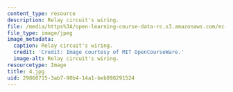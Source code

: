 ```yaml
---
content_type: resource
description: Relay circuit's wiring.
file: /media/https%3A/open-learning-course-data-rc.s3.amazonaws.com/ec-s06-practical-electronics-fall-2004/298607153ab790b414a1beb898291524_4.jpg
file_type: image/jpeg
image_metadata:
  caption: Relay circuit's wiring.
  credit: 'Credit: Image courtesy of MIT OpenCourseWare.'
  image-alt: Relay circuit's wiring.
resourcetype: Image
title: 4.jpg
uid: 29860715-3ab7-90b4-14a1-beb898291524
---
```

